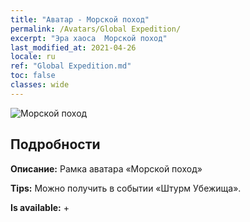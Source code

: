 ```yaml
---
title: "Аватар - Морской поход"
permalink: /Avatars/Global Expedition/
excerpt: "Эра хаоса  Морской поход"
last_modified_at: 2021-04-26
locale: ru
ref: "Global Expedition.md"
toc: false
classes: wide
---
```

 ![Морской поход](/images/a/avatarFrame_201.png)

## Подробности

 **Описание:** Рамка аватара «Морской поход» 

 **Tips:** Можно получить в событии «Штурм Убежища». 

 **Is available:**  + 

